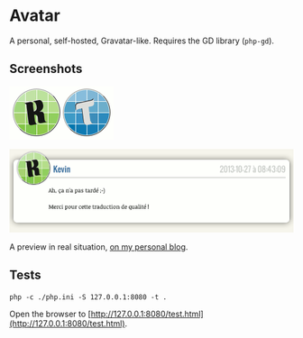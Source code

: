 Avatar
======

A personal, self-hosted, Gravatar-like. Requires the GD library (`php-gd`).

Screenshots
-----------

![Preview 1](screenshots/projet-avatar-2.png)

![Preview 2](screenshots/projet-avatar.png)

A preview in real situation, [on my personal blog](https://www.tiger-222.fr/index.php?d=2013/09/12/23/23/47-shaarlimagesnet#commentaires).

Tests
-----

```shell
php -c ./php.ini -S 127.0.0.1:8080 -t .
```

Open the browser to [http://127.0.0.1:8080/test.html](http://127.0.0.1:8080/test.html).
